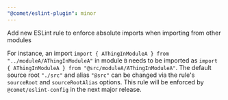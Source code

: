 ```yaml
---
"@comet/eslint-plugin": minor
---
```


Add new ESLint rule to enforce absolute imports when importing from other modules

For instance, an import `import { AThingInModuleA } from "../moduleA/AThingInModuleA"` in module `B` needs to be imported as `import { AThingInModuleA } from "@src/moduleA/AThingInModuleA"`.
The default source root `"./src"` and alias `"@src"` can be changed via the rule's `sourceRoot` and `sourceRootAlias` options.
This rule will be enforced by `@comet/eslint-config` in the next major release.